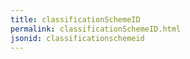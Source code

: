 ```yaml
---
title: classificationSchemeID
permalink: classificationSchemeID.html
jsonid: classificationschemeid
---
```


